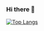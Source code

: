 ### Hi there 👋

<!-- ソースコード統計 -->
[![Top Langs](https://github-readme-stats.vercel.app/api/top-langs/?username=kirikirihara&theme=cobalt&layout=compact)](https://github.com/anuraghazra/github-readme-stats)


<!--
**kirikirihara/kirikirihara** is a ✨ _special_ ✨ repository because its `README.md` (this file) appears on your GitHub profile.

Here are some ideas to get you started:

- 🔭 I’m currently working on ...
- 🌱 I’m currently learning ...
- 👯 I’m looking to collaborate on ...
- 🤔 I’m looking for help with ...
- 💬 Ask me about ...
- 📫 How to reach me: ...
- 😄 Pronouns: ...
- ⚡ Fun fact: ...
-->
